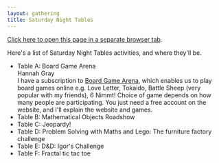 ```yaml
---
layout: gathering
title: Saturday Night Tables
---
```


<a href="https://www.mathsjam.com/gathering/uk/2020/saturday-night-tables" target="_blank">Click here to open this page in a separate browser tab</a>. 

Here's a list of Saturday Night Tables activities, and where they'll be.

<ul>
<li>Table A: Board Game Arena<br />
Hannah Gray<br />
I have a subscription to <a href="http://www.boardgamearena.com">Board Game Arena</a>, which enables us to play board games online e.g. Love Letter, Tokaido, Battle Sheep (very popular with my friends), 6 Nimmt! Choice of game depends on how many people are participating. You just need a free account on the website, and I'll explain the website and games.</li>
<li>Table B: Mathematical Objects Roadshow</li>
<li>Table C: Jeopardy!</li>
<li>Table D: Problem Solving with Maths and Lego: The furniture factory challenge</li>
<li>Table E: D&D: Igor's Challenge</li>
<li>Table F: Fractal tic tac toe</li>
</ul>

